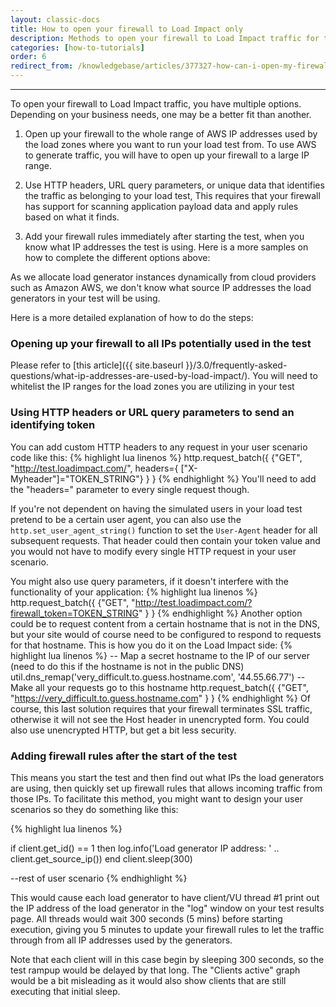 ```yaml
---
layout: classic-docs
title: How to open your firewall to Load Impact only
description: Methods to open your firewall to Load Impact traffic for testing purposes
categories: [how-to-tutorials]
order: 6
redirect_from: /knowledgebase/articles/377327-how-can-i-open-my-firewall-to-load-impact-traffic
---
```


***


To open your firewall to Load Impact traffic, you have multiple options. Depending on your business needs, one may be a better fit than another.


1. Open up your firewall to the whole range of AWS IP addresses used by the load zones where you want to run your load test from. To use AWS to generate traffic, you will have to open up your firewall to a large IP range.

2. Use HTTP headers, URL query parameters, or unique data that identifies the traffic as belonging to your load test, This requires that your firewall has support for scanning application payload data and apply rules based on what it finds.

3. Add your firewall rules immediately after starting the test, when you know what IP addresses the test is using.
Here is a more samples on how to complete the different options above:

As we allocate load generator instances dynamically from cloud providers such as Amazon AWS, we don't know what source IP addresses the load generators in your test will be using.

Here is a more detailed explanation of how to do the steps:

### Opening up your firewall to all IPs potentially used in the test

Please refer to [this article]({{ site.baseurl }}/3.0/frequently-asked-questions/what-ip-addresses-are-used-by-load-impact/). You will need to whitelist the IP ranges for the load zones you are utilizing in your test

### Using HTTP headers or URL query parameters to send an identifying token

You can add custom HTTP headers to any request in your user scenario code like this:
{% highlight lua linenos %}
http.request_batch({
  {"GET", "http://test.loadimpact.com/", headers={ ["X-Myheader"]="TOKEN_STRING"} }
}
{% endhighlight %}
You'll need to add the "headers=" parameter to every single request though.

If you're not dependent on having the simulated users in your load test pretend to be a certain user agent, you can also use the `http.set_user_agent_string()` function to set the `User-Agent` header for all subsequent requests. That header could then contain your token value and you would not have to modify every single HTTP request in your user scenario.

You might also use query parameters, if it doesn't interfere with the functionality of your application:
{% highlight lua linenos %}
http.request_batch({
  {"GET", "http://test.loadimpact.com/?firewall_token=TOKEN_STRING" }
}
{% endhighlight %}
Another option could be to request content from a certain hostname that is not in the DNS, but your site would of course need to be configured to respond to requests for that hostname. This is how you do it on the Load Impact side:
{% highlight lua linenos %}
-- Map a secret hostname to the IP of our server (need to do this if the hostname is not in the public DNS)
util.dns_remap('very_difficult.to.guess.hostname.com', '44.55.66.77')
-- Make all your requests go to this hostname
http.request_batch({
  {"GET", "https://very_difficult.to.guess.hostname.com" }
}
{% endhighlight %}
Of course, this last solution requires that your firewall terminates SSL traffic, otherwise it will not see the Host header in unencrypted form. You could also use unencrypted HTTP, but get a bit less security.

### Adding firewall rules after the start of the test

This means you start the test and then find out what IPs the load generators are using, then quickly set up firewall rules that allows incoming traffic from those IPs. To facilitate this method, you might want to design your user scenarios so they do something like this:

{% highlight lua linenos %}

if client.get_id() == 1 then
  log.info('Load generator IP address: ' .. client.get_source_ip())
end
client.sleep(300)

--rest of user scenario
{% endhighlight %}

This would cause each load generator to have client/VU thread #1 print out the IP address of the load generator in the "log" window on your test results page. All threads would wait 300 seconds (5 mins) before starting execution, giving you 5 minutes to update your firewall rules to let the traffic through from all IP addresses used by the generators.

Note that each client will in this case begin by sleeping 300 seconds, so the test rampup would be delayed by that long. The "Clients active" graph would be a bit misleading as it would also show clients that are still executing that initial sleep.
